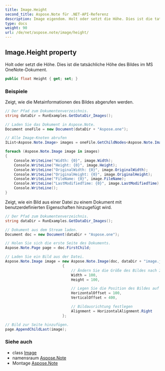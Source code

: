 ```yaml
---
title: Image.Height
second_title: Aspose.Note für .NET-API-Referenz
description: Image eigendom. Holt oder setzt die Höhe. Dies ist die tatsächliche Höhe des Bildes im MS OneNoteDokument.
type: docs
weight: 90
url: /de/net/aspose.note/image/height/
---
```

## Image.Height property

Holt oder setzt die Höhe. Dies ist die tatsächliche Höhe des Bildes im MS OneNote-Dokument.

```csharp
public float Height { get; set; }
```

### Beispiele

Zeigt, wie die Metainformationen des Bildes abgerufen werden.

```csharp
// Der Pfad zum Dokumentenverzeichnis.
string dataDir = RunExamples.GetDataDir_Images();

// Laden Sie das Dokument in Aspose.Note.
Document oneFile = new Document(dataDir + "Aspose.one");

// Alle Image-Knoten abrufen
IList<Aspose.Note.Image> images = oneFile.GetChildNodes<Aspose.Note.Image>();

foreach (Aspose.Note.Image image in images)
{
    Console.WriteLine("Width: {0}", image.Width);
    Console.WriteLine("Height: {0}", image.Height);
    Console.WriteLine("OriginalWidth: {0}", image.OriginalWidth);
    Console.WriteLine("OriginalHeight: {0}", image.OriginalHeight);
    Console.WriteLine("FileName: {0}", image.FileName);
    Console.WriteLine("LastModifiedTime: {0}", image.LastModifiedTime);
    Console.WriteLine();
}
```

Zeigt, wie ein Bild aus einer Datei zu einem Dokument mit benutzerdefinierten Eigenschaften hinzugefügt wird.

```csharp
// Der Pfad zum Dokumentenverzeichnis.
string dataDir = RunExamples.GetDataDir_Images();

// Dokument aus dem Stream laden.
Document doc = new Document(dataDir + "Aspose.one");

// Holen Sie sich die erste Seite des Dokuments.
Aspose.Note.Page page = doc.FirstChild;

// Laden Sie ein Bild aus der Datei.
Aspose.Note.Image image = new Aspose.Note.Image(doc, dataDir + "image.jpg")
                          {
                              // Ändern Sie die Größe des Bildes nach Ihren Bedürfnissen (optional).
                              Width = 100,
                              Height = 100,

                              // Legen Sie die Position des Bildes auf der Seite fest (optional).
                              HorizontalOffset = 100,
                              VerticalOffset = 400,

                              // Bildausrichtung festlegen
                              Alignment = HorizontalAlignment.Right
                          };

// Bild zur Seite hinzufügen.
page.AppendChildLast(image);
```

### Siehe auch

* class [Image](../)
* namensraum [Aspose.Note](../../image/)
* Montage [Aspose.Note](../../../)


